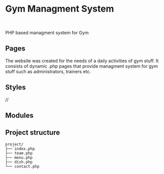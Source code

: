 # Gym Managment System

<br>
<p>PHP based managment system for Gym</p>

## Pages

The website was created for the needs of a daily activities of gym stuff. It consists of dynamic .php pages that provide managment system for gym stuff such as administrators, trainers etc. 

## Styles

//

## Modules

## Project structure

```
project/
├── index.php
├── team.php
├── menu.php
├── dish.php
└── contact.php
```

